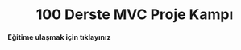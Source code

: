 <h1 align="center">100 Derste MVC Proje Kampı</h1>
<h4 align="center>Ekşi Sözlük benzeri bir web sitesi</h4>
<h5>Eğitmen Murat Yücedağ</h5>
<a href="https://www.youtube.com/watch?v=yFToRUL6h8A&list=PLKnjBHu2xXNNQJehhCg--CzQQMHXTsFAb">Eğitime ulaşmak için tıklayınız</a>
